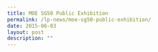 ```yaml
---
title: MOE SG50 Public Exhibition
permalink: /lp-news/moe-sg50-public-exhibition/
date: 2015-06-03
layout: post
description: ""
---
```

